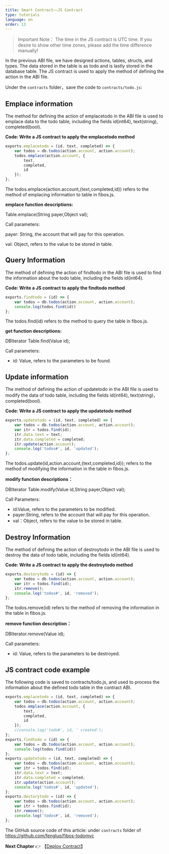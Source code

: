 ```yaml
---
title: Smart Contract——JS Contract
type: tutorials
language: en
order: 13
---
```

> Important Note：
> The time in the JS contract is UTC time. If you desire to show other time zones, please add the time difference manually!

In the previous ABI file, we have designed actions, tables, structs, and types. The data stored in the table is as todo and is lastly stored in the database table.
The JS contract is used to apply the method of defining the action in the ABI file. 


Under the `contracts` folder，save the code to `contracts/todo.js`:


## Emplace information

The method for defining the action of emplacetodo in the ABI file is used to emplace data to the todo table, including the fields id(int64), text(string), completed(bool).

**Code: Write a JS contract to apply the emplacetodo method**

```javascript
exports.emplacetodo = (id, text, completed) => {
    var todos = db.todos(action.account, action.account);
    todos.emplace(action.account, {
        text,
        completed,
        id
    });
};
```

The todos.emplace(action.account,{text,completed,id}) refers to the method of emplacing information to table in fibos.js.


**emplace function descriptions:**

Table.emplace(String payer,Object val);

Call parameters:

payer: String, the account that will pay for this operation.

val: Object, refers to the value to be stored in table.


## Query Information

The method of defining the action of findtodo in the ABI file is used to find the information about the todo table, including the fields id(int64).


**Code: Write a JS contract to apply the findtodo method**

```javascript
exports.findtodo = (id) => {
    var todos = db.todos(action.account, action.account);
    console.log(todos.find(id))
};
```

The todos.find(id) refers to the method to query the table in fibos.js.

**get function descriptions:**

DBIterator Table.find(Value id);

Call parameters:

- id: Value,  refers to the parameters to be found. 


## Update information

The method of defining the action of updatetodo in the ABI file is used to modify the data of todo table, including the fields id(int64), text(string)， completed(bool).


**Code: Write a JS contract to apply the updatetodo method**

```javascript
exports.updatetodo = (id, text, completed) => {
    var todos = db.todos(action.account, action.account);
    var itr = todos.find(id);
    itr.data.text = text;
    itr.data.completed = completed;
    itr.update(action.account);
    console.log('todos#', id, 'updated');
};
```

The todos.update(id,action.account,{text,completed,id}); refers to the method of modifying the information in the table in fibos.js.

**modify function descriptions：**

DBIterator Table.modify(Value id,String payer,Object val);

Call Parameters:

- id:Value, refers to the parameters to be modified.
- payer:String, refers to the account that will pay for this operation.
- val：Object, refers to the value to be stored in table. 


## Destroy Information

The method of defining the action of destroytodo in the ABI file is used to destroy the data of todo table, including the fields id(int64).


**Code: Write a JS contract to apply the destroytodo method**

```javascript
exports.destorytodo = (id) => {
    var todos = db.todos(action.account, action.account);
    var itr = todos.find(id);
    itr.remove();
    console.log('todos#', id, 'removed');
};
```

The todos.remove(id) refers to the method of removing the information in the table in fibos.js.

**remove function description：**

DBIterator.remove(Value id);

Call parameters:

- id: Value, refers to the parameters to be destroyed.


## JS contract code example

The following code is saved to contracts/todo.js, and used to process the information about the defined todo table in the contract ABI.

```javascript
exports.emplacetodo = (id, text, completed) => {
    var todos = db.todos(action.account, action.account);
    todos.emplace(action.account, {
        text,
        completed,
        id
    });
    //console.log('todo#', id, ' created');
};
exports.findtodo = (id) => {
    var todos = db.todos(action.account, action.account);
    console.log(todos.find(id))
};
exports.updatetodo = (id, text, completed) => {
    var todos = db.todos(action.account, action.account);
    var itr = todos.find(id);
    itr.data.text = text;
    itr.data.completed = completed;
    itr.update(action.account);
    console.log('todos#', id, 'updated');
};
exports.destorytodo = (id) => {
    var todos = db.todos(action.account, action.account);
    var itr = todos.find(id);
    itr.remove();
    console.log('todos#', id, 'removed');
};

```
The GitHub source code of this article: under `contracts` folder of
 <https://github.com/fengluo/fibos-todomvc> 

**Next Chapter**
👉 【[Deploy Contract](./tutorials-deploy.html)】